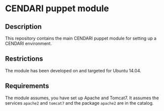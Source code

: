 # CENDARI puppet module

## Description

This repository contains the main CENDARI puppet module for setting up a CENDARI environment.

## Restrictions

The module has been developed on and targeted for Ubuntu 14.04.

## Requirements

The module assumes, you have set up Apache and Tomcat7.
It assumes the services `apache2` and `tomcat7` and the package `apache2` are in the catalog.



